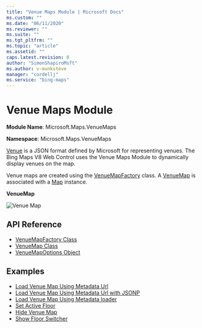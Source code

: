 ```yaml
---
title: "Venue Maps Module | Microsoft Docs"
ms.custom: ""
ms.date: "06/11/2020"
ms.reviewer: ""
ms.suite: ""
ms.tgt_pltfrm: ""
ms.topic: "article"
ms.assetid: ""
caps.latest.revision: 0
author: "SimonShapiroMsft"
ms.author: v-munksteve
manager: "cordellj"
ms.service: "bing-maps"
---
```


# Venue Maps Module

**Module Name**: Microsoft.Maps.VenueMaps

**Namespace**: Microsoft.Maps.VenueMaps

[Venue](../../../venues/venue.md) is a JSON format defined by Microsoft for representing venues. The Bing Maps V8 Web Control uses the Venue Maps Module to dynamically display venues on the map.

Venue maps are created using the [VenueMapFactory](venuemapfactory-class.md) class. A [VenueMap](venuemap-class.md) is associated with a [Map](../../map-control-api/map-class.md) instance. 

<p> <b> VenueMap </b>  </p>                                              
<img src="../../media/bmv8-venuemap.png" alt="Venue Map" class="center"/> </p>



## API Reference

* [VenueMapFactory Class](venuemapfactory-class.md)
* [VenueMap Class](venuemap-class.md)
* [VenueMapOptions Object](venuemapoptions-object.md)

## Examples

  * [Load Venue Map Using Metadata Url](https://www.bing.com/api/maps/mapcontrol/isdk/vmmetadataurl)
  * [Load Venue Map Using Metadata Url with JSONP](https://www.bing.com/api/maps/mapcontrol/isdk/vmmetadataurljsonp)
  * [Load Venue Map Using Metadata loader](https://www.bing.com/api/maps/mapcontrol/isdk/vmmetadataloader)
  * [Set Active Floor](https://www.bing.com/api/maps/mapcontrol/isdk/setactivefloor)
  * [Hide Venue Map](https://www.bing.com/api/maps/mapcontrol/isdk/hidevenuemap)
  * [Show Floor Switcher](https://www.bing.com/api/maps/mapcontrol/isdk/showfloorswitcher)
  
